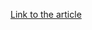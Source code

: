 [Link to the article](https://www.crowdstrike.com/en-us/blog/blg-secures-operations-drives-innovation-with-crowdstrike/)
